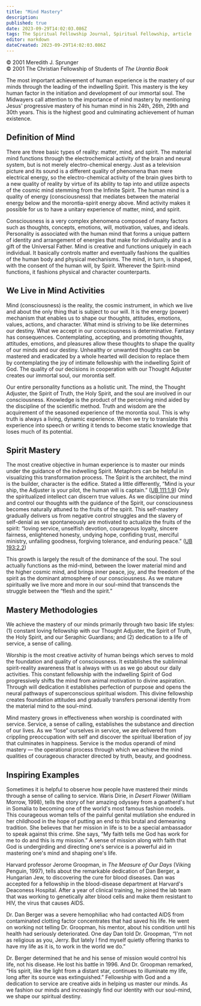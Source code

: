 ```yaml
---
title: "Mind Mastery"
description: 
published: true
date: 2023-09-29T14:02:03.086Z
tags: The Spiritual Fellowship Journal, Spiritual Fellowship, article
editor: markdown
dateCreated: 2023-09-29T14:02:03.086Z
---
```


<p class="v-card v-sheet theme--light gray lighten-3 px-2">© 2001 Meredith J. Sprunger<br>© 2001 The Christian Fellowship of Students of <i>The Urantia Book</i></p>

The most important achievement of human experience is the mastery of our minds through the leading of the indwelling Spirit. This mastery is the key human factor in the initiation and development of our immortal soul. The Midwayers call attention to the importance of mind mastery by mentioning Jesus' progressive mastery of his human mind in his 24th, 26th, 29th and 30th years. This is the highest good and culminating achievement of human existence.

## Definition of Mind

There are three basic types of reality: matter, mind, and spirit. The material mind functions through the electrochemical activity of the brain and neural system, but is not merely electro-chemical energy. Just as a television picture and its sound is a different quality of phenomena than mere electrical energy, so the electro-chemical activity of the brain gives birth to a new quality of reality by virtue of its ability to tap into and utilize aspects of the cosmic mind stemming from the Infinite Spirit. The human mind is a quality of energy (consciousness) that mediates between the material energy below and the morontia-spirit energy above. Mind activity makes it possible for us to have a unitary experience of matter, mind, and spirit.

Consciousness is a very complex phenomena composed of many factors such as thoughts, concepts, emotions, will, motivation, values, and ideals. Personality is associated with the human mind that forms a unique pattern of identity and arrangement of energies that make for individuality and is a gift of the Universal Father. Mind is creative and functions uniquely in each individual. It basically controls matter and eventually fashions the qualities of the human body and physical mechanisms. The mind, in turn, is shaped, with the consent of the human will, by Spirit. Wherever the Spirit-mind functions, it fashions physical and character counterparts.

## We Live in Mind Activities

Mind (consciousness) is the reality, the cosmic instrument, in which we live and about the only thing that is subject to our will. It is the energy (power) mechanism that enables us to shape our thoughts, attitudes, emotions, values, actions, and character. What mind is striving to be like determines our destiny. What we accept in our consciousness is determinative. Fantasy has consequences. Contemplating, accepting, and promoting thoughts, attitudes, emotions, and pleasures allow these thoughts to shape the quality of our minds and our destiny. Unhealthy or unwanted thoughts can be mastered and eradicated by a whole hearted will decision to replace them by contemplating the joy of intimate fellowship with the indwelling Spirit of God. The quality of our decisions in cooperation with our Thought Adjuster creates our immortal soul, our morontia self.

Our entire personality functions as a holistic unit. The mind, the Thought Adjuster, the Spirit of Truth, the Holy Spirit, and the soul are involved in our consciousness. Knowledge is the product of the perceiving mind aided by the discipline of the scientific method. Truth and wisdom are the acquirement of the seasoned experience of the morontia soul. This is why truth is always a living, dynamic experience. When we try to translate this experience into speech or writing it tends to become static knowledge that loses much of its potential.

## Spirit Mastery

The most creative objective in human experience is to master our minds under the guidance of the indwelling Spirit. Metaphors can be helpful in visualizing this transformation process. The Spirit is the architect, the mind is the builder, character is the edifice. Stated a little differently, “Mind is your ship, the Adjuster is your pilot, the human will is captain.” ([UB 111:1.9](/en/The_Urantia_Book/111#p1_9)) Only the spiritualized intellect can discern true values. As we discipline our mind and control our thoughts with the guidance of the Spirit, our consciousness becomes naturally attuned to the fruits of the spirit. This self-mastery gradually delivers us from negative control struggles and the slavery of self-denial as we spontaneously are motivated to actualize the fruits of the spirit: “loving service, unselfish devotion, courageous loyalty, sincere fairness, enlightened honesty, undying hope, confiding trust, merciful ministry, unfailing goodness, forgiving tolerance, and enduring peace.” ([UB 193:2.2](/en/The_Urantia_Book/193#p2_2))

This growth is largely the result of the dominance of the soul. The soul actually functions as the mid-mind, between the lower material mind and the higher cosmic mind, and brings inner peace, joy, and the freedom of the spirit as the dominant atmosphere of our consciousness. As we mature spiritually we live more and more in our soul-mind that transcends the struggle between the “flesh and the spirit.”

## Mastery Methodologies

We achieve the mastery of our minds primarily through two basic life styles: (1) constant loving fellowship with our Thought Adjuster, the Spirit of Truth, the Holy Spirit, and our Seraphic Guardians; and (2) dedication to a life of service, a sense of calling.

Worship is the most creative activity of human beings which serves to mold the foundation and quality of consciousness. It establishes the subliminal spirit-reality awareness that is always with us as we go about our daily activities. This constant fellowship with the indwelling Spirit of God progressively shifts the mind from animal motivation to divine aspiration. Through will dedication it establishes perfection of purpose and opens the neural pathways of superconscious spiritual wisdom. This divine fellowship creates foundation attitudes and gradually transfers personal identity from the material mind to the soul-mind.

Mind mastery grows in effectiveness when worship is coordinated with service. Service, a sense of calling, establishes the substance and direction of our lives. As we “lose” ourselves in service, we are delivered from crippling preoccupation with self and discover the spiritual liberation of joy that culminates in happiness. Service is the modus operandi of mind mastery — the operational process through which we achieve the mind qualities of courageous character directed by truth, beauty, and goodness.

## Inspiring Examples

Sometimes it is helpful to observe how people have mastered their minds through a sense of calling to service. Waris Dirie, in _Desert Flower_ (William Morrow, 1998), tells the story of her amazing odyssey from a goatherd's hut in Somalia to becoming one of the world's most famous fashion models. This courageous woman tells of the painful genital mutilation she endured in her childhood in the hope of putting an end to this brutal and demeaning tradition. She believes that her mission in life is to be a special ambassador to speak against this crime. She says, “My faith tells me God has work for me to do and this is my mission.” A sense of mission along with faith that God is undergirding and directing one's service is a powerful aid in mastering one's mind and shaping one's life.

Harvard professor Jerome Groopman, in _The Measure of Our Days_ (Viking Penguin, 1997), tells about the remarkable dedication of Dan Berger, a Hungarian Jew, to discovering the cure for blood diseases. Dan was accepted for a fellowship in the blood-disease department at Harvard's Deaconess Hospital. After a year of clinical training, he joined the lab team that was working to genetically alter blood cells and make them resistant to HIV, the virus that causes AIDS.

Dr. Dan Berger was a severe hemophiliac who had contacted AIDS from contaminated clotting factor concentrates that had saved his life. He went on working not telling Dr. Groopman, his mentor, about his condition until his health had seriously deteriorated. One day Dan told Dr. Groopman, “I'm not as religious as you, Jerry. But lately I find myself quietly offering thanks to have my life as it is, to work in the world we do.”

Dr. Berger determined that he and his sense of mission would control his life, not his disease. He lost his battle in 1996. And Dr. Groopman remarked, “His spirit, like the light from a distant star, continues to illuminate my life, long after its source was extinguished.” Fellowship with God and a dedication to service are creative aids in helping us master our minds. As we fashion our minds and increasingly find our identity with our soul-mind, we shape our spiritual destiny.